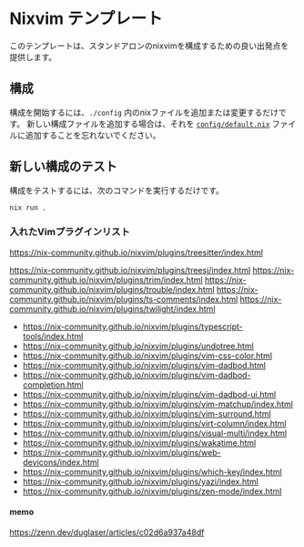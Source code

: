 # Nixvim テンプレート

このテンプレートは、スタンドアロンのnixvimを構成するための良い出発点を提供します。

## 構成

構成を開始するには、`./config` 内のnixファイルを追加または変更するだけです。
新しい構成ファイルを追加する場合は、それを [`config/default.nix`](./config/default.nix) ファイルに追加することを忘れないでください。

## 新しい構成のテスト

構成をテストするには、次のコマンドを実行するだけです。

```
nix run .
```

### 入れたVimプラグインリスト
https://nix-community.github.io/nixvim/plugins/treesitter/index.html

https://nix-community.github.io/nixvim/plugins/treesj/index.html
https://nix-community.github.io/nixvim/plugins/trim/index.html
https://nix-community.github.io/nixvim/plugins/trouble/index.html
https://nix-community.github.io/nixvim/plugins/ts-comments/index.html
https://nix-community.github.io/nixvim/plugins/twilight/index.html
- https://nix-community.github.io/nixvim/plugins/typescript-tools/index.html
- https://nix-community.github.io/nixvim/plugins/undotree.html
- https://nix-community.github.io/nixvim/plugins/vim-css-color.html
- https://nix-community.github.io/nixvim/plugins/vim-dadbod.html
- https://nix-community.github.io/nixvim/plugins/vim-dadbod-completion.html
- https://nix-community.github.io/nixvim/plugins/vim-dadbod-ui.html
- https://nix-community.github.io/nixvim/plugins/vim-matchup/index.html
- https://nix-community.github.io/nixvim/plugins/vim-surround.html
- https://nix-community.github.io/nixvim/plugins/virt-column/index.html
- https://nix-community.github.io/nixvim/plugins/visual-multi/index.html
- https://nix-community.github.io/nixvim/plugins/wakatime.html
- https://nix-community.github.io/nixvim/plugins/web-devicons/index.html
- https://nix-community.github.io/nixvim/plugins/which-key/index.html
- https://nix-community.github.io/nixvim/plugins/yazi/index.html
- https://nix-community.github.io/nixvim/plugins/zen-mode/index.html

#### memo
https://zenn.dev/duglaser/articles/c02d6a937a48df